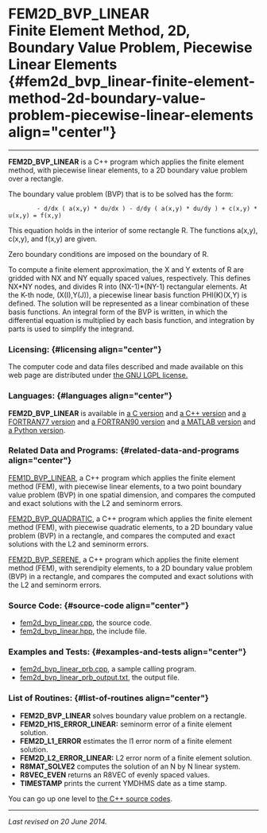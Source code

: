 FEM2D\_BVP\_LINEAR\
Finite Element Method, 2D, Boundary Value Problem, Piecewise Linear Elements {#fem2d_bvp_linear-finite-element-method-2d-boundary-value-problem-piecewise-linear-elements align="center"}
============================================================================

------------------------------------------------------------------------

**FEM2D\_BVP\_LINEAR** is a C++ program which applies the finite element
method, with piecewise linear elements, to a 2D boundary value problem
over a rectangle.

The boundary value problem (BVP) that is to be solved has the form:

            - d/dx ( a(x,y) * du/dx ) - d/dy ( a(x,y) * du/dy ) + c(x,y) * u(x,y) = f(x,y)
          

This equation holds in the interior of some rectangle R. The functions
a(x,y), c(x,y), and f(x,y) are given.

Zero boundary conditions are imposed on the boundary of R.

To compute a finite element approximation, the X and Y extents of R are
gridded with NX and NY equally spaced values, respectively. This defines
NX\*NY nodes, and divides R into (NX-1)\*(NY-1) rectangular elements. At
the K-th node, (X(I),Y(J)), a piecewise linear basis function
PHI(K)(X,Y) is defined. The solution will be represented as a linear
combination of these basis functions. An integral form of the BVP is
written, in which the differential equation is multiplied by each basis
function, and integration by parts is used to simplify the integrand.

### Licensing: {#licensing align="center"}

The computer code and data files described and made available on this
web page are distributed under [the GNU LGPL
license.](../../txt/gnu_lgpl.txt)

### Languages: {#languages align="center"}

**FEM2D\_BVP\_LINEAR** is available in [a C
version](../../c_src/fem2d_bvp_linear/fem2d_bvp_linear.md) and [a C++
version](../../master/fem2d_bvp_linear/fem2d_bvp_linear.md) and [a
FORTRAN77 version](../../f77_src/fem2d_bvp_linear/fem2d_bvp_linear.md)
and [a FORTRAN90
version](../../f_src/fem2d_bvp_linear/fem2d_bvp_linear.md) and [a
MATLAB version](../../m_src/fem2d_bvp_linear/fem2d_bvp_linear.md) and
[a Python version](../../py_src/fem2d_bvp_linear/fem2d_bvp_linear.md).

### Related Data and Programs: {#related-data-and-programs align="center"}

[FEM1D\_BVP\_LINEAR](../../master/fem1d_bvp_linear/fem1d_bvp_linear.md),
a C++ program which applies the finite element method (FEM), with
piecewise linear elements, to a two point boundary value problem (BVP)
in one spatial dimension, and compares the computed and exact solutions
with the L2 and seminorm errors.

[FEM2D\_BVP\_QUADRATIC](../../master/fem2d_bvp_quadratic/fem2d_bvp_quadratic.md),
a C++ program which applies the finite element method (FEM), with
piecewise quadratic elements, to a 2D boundary value problem (BVP) in a
rectangle, and compares the computed and exact solutions with the L2 and
seminorm errors.

[FEM2D\_BVP\_SERENE](../../master/fem2d_bvp_serene/fem2d_bvp_serene.md),
a C++ program which applies the finite element method (FEM), with
serendipity elements, to a 2D boundary value problem (BVP) in a
rectangle, and compares the computed and exact solutions with the L2 and
seminorm errors.

### Source Code: {#source-code align="center"}

-   [fem2d\_bvp\_linear.cpp](fem2d_bvp_linear.cpp), the source code.
-   [fem2d\_bvp\_linear.hpp](fem2d_bvp_linear.hpp), the include file.

### Examples and Tests: {#examples-and-tests align="center"}

-   [fem2d\_bvp\_linear\_prb.cpp](fem2d_bvp_linear_prb.cpp), a sample
    calling program.
-   [fem2d\_bvp\_linear\_prb\_output.txt](fem2d_bvp_linear_prb_output.txt),
    the output file.

### List of Routines: {#list-of-routines align="center"}

-   **FEM2D\_BVP\_LINEAR** solves boundary value problem on a rectangle.
-   **FEM2D\_H1S\_ERROR\_LINEAR:** seminorm error of a finite element
    solution.
-   **FEM2D\_L1\_ERROR** estimates the l1 error norm of a finite element
    solution.
-   **FEM2D\_L2\_ERROR\_LINEAR:** L2 error norm of a finite element
    solution.
-   **R8MAT\_SOLVE2** computes the solution of an N by N linear system.
-   **R8VEC\_EVEN** returns an R8VEC of evenly spaced values.
-   **TIMESTAMP** prints the current YMDHMS date as a time stamp.

You can go up one level to [the C++ source codes](../cpp_src.md).

------------------------------------------------------------------------

*Last revised on 20 June 2014.*
